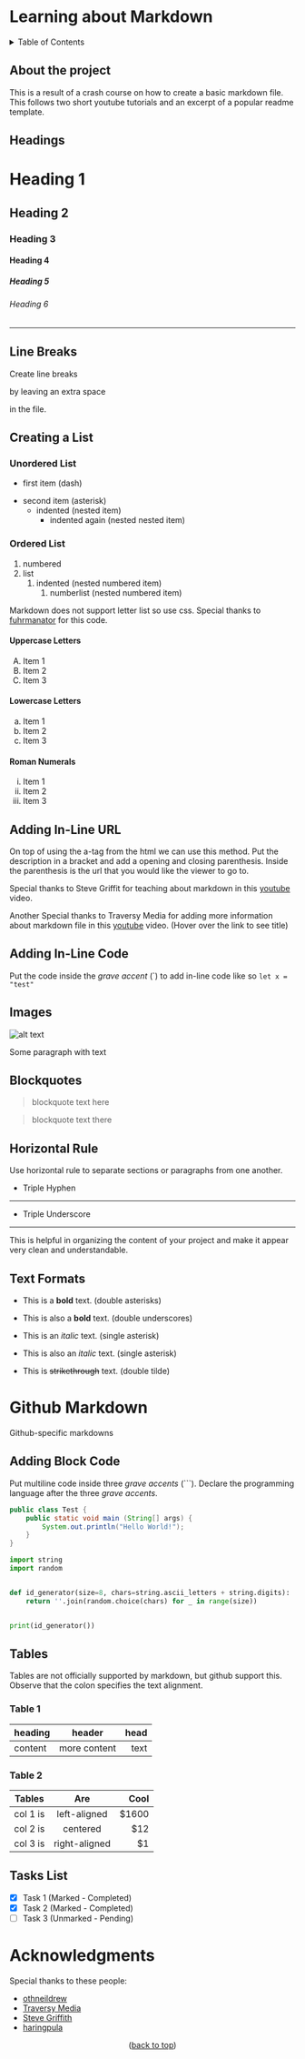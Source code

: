 # Learning about Markdown

<a name="readme-top"></a>

<!-- TABLE OF CONTENTS -->
<details>
  <summary>Table of Contents</summary>
  <ol>
    <li>
      <a href="#about-the-project">About the project</a>
    </li>
    <li>
      <a href="#headings">Headings</a>
    </li>
    <li>
      <a href="#line-breaks">Line Breaks</a>
    </li>
    <li>
        <a href="#creating-a-list">Creating a List</a>
      <ul>
        <li><a href="#unordered-list">Unordered List</a></li>
        <li>
            <a href="#ordered-list">Ordered List</a>
            <ul>
                <li><a href="#uppercase-letters">Uppercase Letters</a></li>
                <li><a href="#lowercase-letters">Lower ase Letters</a></li>
                <li><a href="#roman-numerals">Roman Numerals</a></li>
            </ul>
        </li>
      </ul>
    </li>
    <li><a href="#adding-in-line-url">Adding In-Line URL</a></li>
    <li><a href="#adding-in-line-code">Adding In-Line Code</a></li>
    <li><a href="#images">Images</a></li>
    <li><a href="#blockquotes">Blockquotes</a></li>
    <li><a href="#horizontal-rule">Horizontal Rule</a></li>
    <li><a href="#text-formats">Text Formats</a></li>
    <li>
        <a href="#github-markdown">Github Markdown</a>
        <ul>
            <li><a href="#adding-block-code">Adding Block Code</a></li>
            <li><a href="#tables">Tables</a></li>
            <li><a href="#tasks-list">Tasks List</a></li>
        </ul>
    </li>
    <li><a href="#acknowledgments">Acknowledgments</a></li>
  </ol>
</details>

## About the project
This is a result of a crash course on how to create a basic markdown file. This follows two short youtube tutorials and an excerpt of a popular readme template.

## Headings
# Heading 1
## Heading 2
### Heading 3
#### Heading 4
##### Heading 5
###### Heading 6
___

## Line Breaks
Create line breaks

by leaving an extra space

in the file.

## Creating a List
### Unordered List
- first item (dash)
* second item (asterisk)
  - indented (nested item)
    - indented again (nested nested item)

### Ordered List
1. numbered
2. list
   1. indented (nested numbered item)
      1. numberlist (nested numbered item)

Markdown does not support letter list so use css. Special thanks to <a href="https://stackoverflow.com/questions/13366820/how-do-you-make-lettered-lists-using-markdown">fuhrmanator</a> for this code.

<style type="text/css">
    .upper-alpha { list-style-type: upper-alpha; }
    .lower-alpha { list-style-type: lower-alpha; }
    .lower-roman { list-style-type: lower-roman; }
</style>

#### Uppercase Letters
<ol class='upper-alpha'>
    <li>Item 1</li>
    <li>Item 2</li>
    <li>Item 3</li>
</ol>

#### Lowercase Letters
<ol class='lower-alpha'>
    <li>Item 1</li>
    <li>Item 2</li>
    <li>Item 3</li>
</ol>

#### Roman Numerals
<ol class='lower-roman'>
    <li>Item 1</li>
    <li>Item 2</li>
    <li>Item 3</li>
</ol>

## Adding In-Line URL
On top of using the a-tag from the html we can use this method. Put the description in a bracket and add a opening and closing parenthesis. Inside the parenthesis is the url that you would like the viewer to go to.

Special thanks to Steve Griffit for teaching about markdown in this [youtube](https://www.youtube.com/watch?v=eJojC3lSkwg&ab_channel=SteveGriffith-Prof3ssorSt3v3) video.

Another Special thanks to Traversy Media for adding more information about markdown file in this [youtube](https://www.youtube.com/watch?v=HUBNt18RFbo&ab_channel=TraversyMedia "Markdown Crash Course") video. (Hover over the link to see title)

## Adding In-Line Code
Put the code inside the *grave accent* (\`) to add in-line code like so `let x = "test"`

## Images
![alt text](https://picsum.photos/200/200)

Some paragraph with text

## Blockquotes
> blockquote text here

> blockquote text there


<!-- Horizontal Rule -->
## Horizontal Rule
Use horizontal rule to separate sections or paragraphs from one another.

- Triple Hyphen

---

- Triple Underscore
___

This is helpful in organizing the content of your project and make it appear very clean and understandable.

## Text Formats
<!-- Strong -->
- This is a **bold** text. (double asterisks)

- This is also a __bold__ text. (double underscores)

<!-- Italics -->
- This is an *italic* text. (single asterisk)

- This is also an _italic_ text. (single asterisk)

<!-- Strikethrough -->
- This is ~~strikethrough~~ text. (double tilde)

# Github Markdown
Github-specific markdowns

## Adding Block Code
Put multiline code inside three *grave accents* (\`\`\`). Declare the programming language after the three *grave accents*.

```java
public class Test {
    public static void main (String[] args) {
        System.out.println("Hello World!");
    }
}
```

```python
import string
import random


def id_generator(size=8, chars=string.ascii_letters + string.digits):
    return ''.join(random.choice(chars) for _ in range(size))


print(id_generator())
```

## Tables
Tables are not officially supported by markdown, but github support this. Observe that the colon specifies the text alignment.

### Table 1
| heading | header | head |
| :--- | :---: | ---: |
| content | more content | text|

### Table 2
| Tables   |      Are      |  Cool |
|----------|:-------------:|------:|
| col 1 is |  left-aligned | $1600 |
| col 2 is |    centered   |   $12 |
| col 3 is | right-aligned |    $1 |

## Tasks List
- [x] Task 1 (Marked - Completed)
- [x] Task 2 (Marked - Completed)
- [ ] Task 3 (Unmarked - Pending)

# Acknowledgments
Special thanks to these people:
- [othneildrew](https://github.com/othneildrew)
- [Traversy Media](https://www.youtube.com/watch?v=HUBNt18RFbo&ab_channel=TraversyMedia)
- [Steve Griffith](https://www.youtube.com/watch?v=eJojC3lSkwg&t=608s&ab_channel=SteveGriffith-Prof3ssorSt3v3)
- [haringpula](https://github.com/haringpula)

<p align="center">(<a href="#readme-top">back to top</a>)</p>